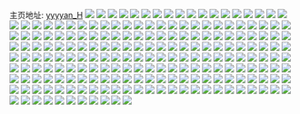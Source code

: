 主页地址: [yyyyan_H](https://weibo.com/u/2464923050) 
![](https://wx4.sinaimg.cn/mw2000/92ebbdaaly1h90buun1r0j22c0340x6r.jpg) 
![](https://wx4.sinaimg.cn/mw2000/92ebbdaaly1h90buvuytzj21pn1pnhdv.jpg) 
![](https://wx4.sinaimg.cn/mw2000/92ebbdaaly1h90but8ayhj22c02mae85.jpg) 
![](https://wx4.sinaimg.cn/mw2000/92ebbdaaly1h898f357h2j23402c0x6r.jpg) 
![](https://wx4.sinaimg.cn/mw2000/92ebbdaaly1h898f4zmgoj21400u0e81.jpg) 
![](https://wx4.sinaimg.cn/mw2000/92ebbdaaly1h7zqv7e4gvj214k0u0qfy.jpg) 
![](https://wx4.sinaimg.cn/mw2000/92ebbdaaly1h7zqv8mlewj21400u0qbq.jpg) 
![](https://wx4.sinaimg.cn/mw2000/92ebbdaaly1h6yxuhgjwjj23402c0hdu.jpg) 
![](https://wx4.sinaimg.cn/mw2000/92ebbdaaly1h6yxuj9765j23402c0kjo.jpg) 
![](https://wx4.sinaimg.cn/mw2000/92ebbdaaly1h6yxug8iqqj22c03401l1.jpg) 
![](https://wx4.sinaimg.cn/mw2000/92ebbdaaly1h6uqkzsdaij23402c0x6r.jpg) 
![](https://wx4.sinaimg.cn/mw2000/92ebbdaaly1h6uql1ig1aj23402c0b2e.jpg) 
![](https://wx4.sinaimg.cn/mw2000/92ebbdaaly1h6uqkye2q9j234026su10.jpg) 
![](https://wx4.sinaimg.cn/mw2000/92ebbdaaly1h6shxhc6jmj23402c0kjn.jpg) 
![](https://wx4.sinaimg.cn/mw2000/92ebbdaaly1h6shxg8t4mj23402c0e83.jpg) 
![](https://wx4.sinaimg.cn/mw2000/92ebbdaaly1h6shxezey2j22802czwrc.jpg) 
![](https://wx4.sinaimg.cn/mw2000/92ebbdaaly1h6shxiyfu6j22vv224x6q.jpg) 
![](https://wx4.sinaimg.cn/mw2000/92ebbdaaly1h5fjsvr3lkj23402c0kjo.jpg) 
![](https://wx4.sinaimg.cn/mw2000/92ebbdaaly1h5fjt25cmpj23402c0kjp.jpg) 
![](https://wx4.sinaimg.cn/mw2000/92ebbdaaly1h5fjt3i1owj23402c0npf.jpg) 
![](https://wx4.sinaimg.cn/mw2000/92ebbdaaly1h5fjsx3urdj23402c04qs.jpg) 
![](https://wx4.sinaimg.cn/mw2000/92ebbdaaly1h5fjt6ddlgj23402c0e84.jpg) 
![](https://wx4.sinaimg.cn/mw2000/92ebbdaaly1h5fjt0h4s3j23402c0e82.jpg) 
![](https://wx4.sinaimg.cn/mw2000/92ebbdaaly1h5fjgggxs6j23402c07wi.jpg) 
![](https://wx4.sinaimg.cn/mw2000/92ebbdaaly1h5fjghfaydj23402c01ky.jpg) 
![](https://wx4.sinaimg.cn/mw2000/92ebbdaaly1h5fjgi3u3vj23402c0npd.jpg) 
![](https://wx4.sinaimg.cn/mw2000/92ebbdaaly1h5fjgj5bopj23402c0b2a.jpg) 
![](https://wx4.sinaimg.cn/mw2000/92ebbdaaly1h5fjgk0adqj23402c0x6p.jpg) 
![](https://wx4.sinaimg.cn/mw2000/92ebbdaaly1h5fjgkt2guj23402c07wi.jpg) 
![](https://wx4.sinaimg.cn/mw2000/92ebbdaaly1h5fjgfqd9yj23402c01ky.jpg) 
![](https://wx4.sinaimg.cn/mw2000/92ebbdaaly1h5fjglid5fj23402c0x6p.jpg) 
![](https://wx4.sinaimg.cn/mw2000/92ebbdaaly1h5cw3xj3ixj21400u0dpo.jpg) 
![](https://wx4.sinaimg.cn/mw2000/92ebbdaaly1h5cw3vohi6j20u0106wlh.jpg) 
![](https://wx4.sinaimg.cn/mw2000/92ebbdaaly1h5cw3yixnfj21400u0dot.jpg) 
![](https://wx4.sinaimg.cn/mw2000/92ebbdaaly1h5cw3y1g17j21400u0485.jpg) 
![](https://wx4.sinaimg.cn/mw2000/92ebbdaaly1h5cw3zg12pj21400u010m.jpg) 
![](https://wx4.sinaimg.cn/mw2000/92ebbdaaly1h5cw3tn76hj20y60u0dn6.jpg) 
![](https://wx4.sinaimg.cn/mw2000/92ebbdaaly1h5cw3yz53jj21400u07c6.jpg) 
![](https://wx4.sinaimg.cn/mw2000/92ebbdaaly1h5cw3tc6akj21400u0wnv.jpg) 
![](https://wx4.sinaimg.cn/mw2000/92ebbdaaly1h5cw3wxz3mj21400u0dru.jpg) 
![](https://wx4.sinaimg.cn/mw2000/92ebbdaaly1h5cw76f4uvj21400u0aik.jpg) 
![](https://wx4.sinaimg.cn/mw2000/92ebbdaaly1h5cw76zy8ij21400u0483.jpg) 
![](https://wx4.sinaimg.cn/mw2000/92ebbdaaly1h5cw3ztwivj21400u045j.jpg) 
![](https://wx4.sinaimg.cn/mw2000/92ebbdaaly1h5cw75rpl5j21400u0jzy.jpg) 
![](https://wx4.sinaimg.cn/mw2000/92ebbdaaly1h5cw77ntaej21400u0gx3.jpg) 
![](https://wx4.sinaimg.cn/mw2000/92ebbdaaly1h5cw755wu1j21400u0tdh.jpg) 
![](https://wx4.sinaimg.cn/mw2000/92ebbdaaly1h5cw7874i1j20z20u0dow.jpg) 
![](https://wx4.sinaimg.cn/mw2000/92ebbdaaly1h5cw78nfxyj21400u0ai1.jpg) 
![](https://wx4.sinaimg.cn/mw2000/92ebbdaaly1h4owicvg1fj23402c0x6q.jpg) 
![](https://wx4.sinaimg.cn/mw2000/92ebbdaaly1h4owidnxesj22c02c04qq.jpg) 
![](https://wx4.sinaimg.cn/mw2000/92ebbdaaly1h4owkdo92wj22c02c04qq.jpg) 
![](https://wx4.sinaimg.cn/mw2000/92ebbdaaly1h4owiavzspj22bo1rc7wh.jpg) 
![](https://wx4.sinaimg.cn/mw2000/92ebbdaaly1h4owif1th6j23402c0x6q.jpg) 
![](https://wx4.sinaimg.cn/mw2000/92ebbdaaly1h4owig5ftxj23402c0b2a.jpg) 
![](https://wx4.sinaimg.cn/mw2000/92ebbdaaly1h4mxnhz8kuj23402c0e82.jpg) 
![](https://wx4.sinaimg.cn/mw2000/92ebbdaaly1h4mxngwtb5j23402c0u0x.jpg) 
![](https://wx4.sinaimg.cn/mw2000/92ebbdaaly1h4mxnj66ymj23402c01kz.jpg) 
![](https://wx4.sinaimg.cn/mw2000/92ebbdaaly1h4mxng88gij23402c0b2a.jpg) 
![](https://wx4.sinaimg.cn/mw2000/92ebbdaaly1h4jj7u7l3sj22c02c04qq.jpg) 
![](https://wx4.sinaimg.cn/mw2000/92ebbdaaly1h4jj7v481cj23402c0e82.jpg) 
![](https://wx4.sinaimg.cn/mw2000/92ebbdaaly1h4jj7rxi20j23402c0npf.jpg) 
![](https://wx4.sinaimg.cn/mw2000/92ebbdaaly1h4jj7t66d9j22t02c0kjm.jpg) 
![](https://wx4.sinaimg.cn/mw2000/92ebbdaaly1h4atoteqysj23402c04qs.jpg) 
![](https://wx4.sinaimg.cn/mw2000/92ebbdaaly1h4atoq3vtyj23402c07wk.jpg) 
![](https://wx4.sinaimg.cn/mw2000/92ebbdaaly1h452gakj2vj21zz1o04qq.jpg) 
![](https://wx4.sinaimg.cn/mw2000/92ebbdaaly1h452gd9wk4j23402a7qv6.jpg) 
![](https://wx4.sinaimg.cn/mw2000/92ebbdaaly1h452gbon0pj22jt2c0x6q.jpg) 
![](https://wx4.sinaimg.cn/mw2000/92ebbdaaly1h452g8mrhwj23402c0hdu.jpg) 
![](https://wx4.sinaimg.cn/mw2000/92ebbdaaly1h426a37uqaj22c02c0kjm.jpg) 
![](https://wx4.sinaimg.cn/mw2000/92ebbdaaly1h4269tv8iij22c02c0kjm.jpg) 
![](https://wx4.sinaimg.cn/mw2000/92ebbdaaly1h426a169onj21o01upx6p.jpg) 
![](https://wx4.sinaimg.cn/mw2000/92ebbdaaly1h426a02e8gj21r02c0b2b.jpg) 
![](https://wx4.sinaimg.cn/mw2000/92ebbdaaly1h4269ys6shj21r02c0e83.jpg) 
![](https://wx4.sinaimg.cn/mw2000/92ebbdaaly1h4269wx2o9j21nt27q7wj.jpg) 
![](https://wx4.sinaimg.cn/mw2000/92ebbdaaly1h4269vinuhj22ao340u0y.jpg) 
![](https://wx4.sinaimg.cn/mw2000/92ebbdaaly1h426a2cusvj21o02807wi.jpg) 
![](https://wx4.sinaimg.cn/mw2000/92ebbdaaly1h426a4b2wjj23402c0u0y.jpg) 
![](https://wx4.sinaimg.cn/mw2000/92ebbdaaly1h3w703j0z5j23402c0qv7.jpg) 
![](https://wx4.sinaimg.cn/mw2000/92ebbdaaly1h3w6y9d88uj23402c0b2b.jpg) 
![](https://wx4.sinaimg.cn/mw2000/92ebbdaaly1h3w6y83ukbj23402c0hdw.jpg) 
![](https://wx4.sinaimg.cn/mw2000/92ebbdaaly1h3w6y6aaquj23402c0qv7.jpg) 
![](https://wx4.sinaimg.cn/mw2000/92ebbdaaly1h3w6ybj6m6j23402c0x6q.jpg) 
![](https://wx4.sinaimg.cn/mw2000/92ebbdaaly1h3m2clona9j22801o0e82.jpg) 
![](https://wx4.sinaimg.cn/mw2000/92ebbdaaly1h3m2cmn7y0j22801o0hdu.jpg) 
![](https://wx4.sinaimg.cn/mw2000/92ebbdaaly1h3m2bwezjpj23402c0kjm.jpg) 
![](https://wx4.sinaimg.cn/mw2000/92ebbdaaly1h3m2bxbk0vj23402c01kz.jpg) 
![](https://wx4.sinaimg.cn/mw2000/92ebbdaaly1h3eh52fwtoj23402c01l2.jpg) 
![](https://wx4.sinaimg.cn/mw2000/92ebbdaaly1h3eh4zw2ggj23402c0b2b.jpg) 
![](https://wx4.sinaimg.cn/mw2000/92ebbdaaly1h3eh53kfy5j23402c0hdu.jpg) 
![](https://wx4.sinaimg.cn/mw2000/92ebbdaaly1h341btqy5qj23402c0kjp.jpg) 
![](https://wx4.sinaimg.cn/mw2000/92ebbdaaly1h341bpuc2lj22al20ue81.jpg) 
![](https://wx4.sinaimg.cn/mw2000/92ebbdaaly1h20aev8s97j23402c07wk.jpg) 
![](https://wx4.sinaimg.cn/mw2000/92ebbdaaly1h20aewqugnj23402c0b2c.jpg) 
![](https://wx4.sinaimg.cn/mw2000/92ebbdaaly1h20aettm10j23402c01l0.jpg) 
![](https://wx4.sinaimg.cn/mw2000/92ebbdaaly1h20aeytvvrj23402c01l0.jpg) 
![](https://wx4.sinaimg.cn/mw2000/92ebbdaaly1h15oqlram6j22yo280kjn.jpg) 
![](https://wx4.sinaimg.cn/mw2000/92ebbdaaly1h15oq8mm02j22v924yx6s.jpg) 
![](https://wx4.sinaimg.cn/mw2000/92ebbdaaly1h15oq600wuj218i0wrwz2.jpg) 
![](https://wx4.sinaimg.cn/mw2000/92ebbdaaly1h15oqhjfynj22c02c0x6s.jpg) 
![](https://wx4.sinaimg.cn/mw2000/92ebbdaaly1h15oqbdodnj23402c0qv8.jpg) 
![](https://wx4.sinaimg.cn/mw2000/92ebbdaaly1h15oqepv8wj22by2hhqv6.jpg) 
![](https://wx4.sinaimg.cn/mw2000/92ebbdaaly1h15oq55fibj22o82c0e84.jpg) 
![](https://wx4.sinaimg.cn/mw2000/92ebbdaaly1h15oqo6585j22cl1z6npf.jpg) 
![](https://wx4.sinaimg.cn/mw2000/92ebbdaaly1h15oqjzvuqj22sy22pqv7.jpg) 
![](https://wx4.sinaimg.cn/mw2000/92ebbdaagy1h0l4dwikodj20uk3tiu0y.jpg) 
![](https://wx4.sinaimg.cn/mw2000/92ebbdaagy1h0hjq21oixj23402c0x6r.jpg) 
![](https://wx4.sinaimg.cn/mw2000/92ebbdaagy1h0hjptshrlj23402c04qs.jpg) 
![](https://wx4.sinaimg.cn/mw2000/92ebbdaagy1h0goutv6jhj22yo280qv8.jpg) 
![](https://wx4.sinaimg.cn/mw2000/92ebbdaagy1h0goua0i8xj22yo280hdx.jpg) 
![](https://wx4.sinaimg.cn/mw2000/92ebbdaagy1h0gov0fj3vj23402c0u10.jpg) 
![](https://wx4.sinaimg.cn/mw2000/92ebbdaagy1h0goukzbn6j22yo280x6s.jpg) 
![](https://wx4.sinaimg.cn/mw2000/92ebbdaagy1h0gou0720zj23402c0x6s.jpg) 
![](https://wx4.sinaimg.cn/mw2000/92ebbdaagy1h0gotge1cbj23402c0hdy.jpg) 
![](https://wx4.sinaimg.cn/mw2000/92ebbdaagy1h0govb42grj23402c0kjp.jpg) 
![](https://wx4.sinaimg.cn/mw2000/92ebbdaagy1h0got5vx1kj23402c07wk.jpg) 
![](https://wx4.sinaimg.cn/mw2000/92ebbdaagy1h0gotr15exj23402c0qv7.jpg) 
![](https://wx4.sinaimg.cn/mw2000/92ebbdaaly1gzcyvokjwkj233h24v1l1.jpg) 
![](https://wx4.sinaimg.cn/mw2000/92ebbdaaly1gyf77mbs7bj22yo280hdw.jpg) 
![](https://wx4.sinaimg.cn/mw2000/92ebbdaaly1gyf77y73y1j22yo280u0z.jpg) 
![](https://wx4.sinaimg.cn/mw2000/92ebbdaaly1gyf77qbnnxj22yo2801l0.jpg) 
![](https://wx4.sinaimg.cn/mw2000/92ebbdaaly1gyf77vg579j22yo280npf.jpg) 
![](https://wx4.sinaimg.cn/mw2000/92ebbdaaly1gxbb0rskunj23402c0u11.jpg) 
![](https://wx4.sinaimg.cn/mw2000/92ebbdaaly1gxbb0pn8nrj23402c04qt.jpg) 
![](https://wx4.sinaimg.cn/mw2000/92ebbdaaly1gwca9f25foj23402c0npg.jpg) 
![](https://wx4.sinaimg.cn/mw2000/92ebbdaaly1gwca9h68xaj23402c0b2d.jpg) 
![](https://wx4.sinaimg.cn/mw2000/92ebbdaagy1gw0jcvfkatj21400u0gvj.jpg) 
![](https://wx4.sinaimg.cn/mw2000/002GOz5oly1gvlpwyvksvj634020fx6t02.jpg) 
![](https://wx4.sinaimg.cn/mw2000/002GOz5oly1gvlpx2551kj62801ksx6r02.jpg) 
![](https://wx4.sinaimg.cn/mw2000/002GOz5oly1guzzvwccd6j633z26vx6s02.jpg) 
![](https://wx4.sinaimg.cn/mw2000/002GOz5oly1guzzvu9mvaj63402c0u1202.jpg) 
![](https://wx4.sinaimg.cn/mw2000/002GOz5oly1guximutmxfj634027b1l402.jpg) 
![](https://wx4.sinaimg.cn/mw2000/92ebbdaaly1gu9l4z33s7j23402c07wn.jpg) 
![](https://wx4.sinaimg.cn/mw2000/002GOz5oly1gu9l565cw2j62yo280x6s02.jpg) 
![](https://wx4.sinaimg.cn/mw2000/002GOz5oly1gu9l515h86j63402c0npf02.jpg) 
![](https://wx4.sinaimg.cn/mw2000/92ebbdaaly1gtzqo4gwi0j234023ox6s.jpg) 
![](https://wx4.sinaimg.cn/mw2000/92ebbdaaly1gtzqo645nnj234023oe84.jpg) 
![](https://wx4.sinaimg.cn/mw2000/92ebbdaaly1gtzqo83x21j234023ohdw.jpg) 
![](https://wx4.sinaimg.cn/mw2000/92ebbdaaly1gtzqo9t8fmj234023okjn.jpg) 
![](https://wx4.sinaimg.cn/mw2000/92ebbdaaly1gtzqobco4vj234023o1kz.jpg) 
![](https://wx4.sinaimg.cn/mw2000/92ebbdaaly1gtzqodmehdj234023oqv8.jpg) 
![](https://wx4.sinaimg.cn/mw2000/92ebbdaaly1gtzqof3ld7j22gs1fvb2b.jpg) 
![](https://wx4.sinaimg.cn/mw2000/92ebbdaaly1gtzqogsdiej22yo2you10.jpg) 
![](https://wx4.sinaimg.cn/mw2000/92ebbdaaly1gtzqo2nzbbj21tu1a07wh.jpg) 
![](https://wx4.sinaimg.cn/mw2000/92ebbdaaly1gsupfyx6jej22yo280u10.jpg) 
![](https://wx4.sinaimg.cn/mw2000/92ebbdaaly1gsupgxy6i6j218c0u04a9.jpg) 
![](https://wx4.sinaimg.cn/mw2000/92ebbdaaly1gsupftlnbyj23402c07wj.jpg) 
![](https://wx4.sinaimg.cn/mw2000/92ebbdaaly1gsupfm95eoj233z28yx6s.jpg) 
![](https://wx4.sinaimg.cn/mw2000/92ebbdaaly1gsupg1osbdj23402c01l0.jpg) 
![](https://wx4.sinaimg.cn/mw2000/92ebbdaaly1gsupfqntg3j23402c0hdw.jpg) 
![](https://wx4.sinaimg.cn/mw2000/92ebbdaaly1gsupfs94j7j23402c0b2b.jpg) 
![](https://wx4.sinaimg.cn/mw2000/92ebbdaaly1gsupfmqg4dj21400u01al.jpg) 
![](https://wx4.sinaimg.cn/mw2000/92ebbdaaly1gsupfokd6fj23402c0qv9.jpg) 
![](https://wx4.sinaimg.cn/mw2000/92ebbdaaly1gqw8gamtitj23402c0u11.jpg) 
![](https://wx4.sinaimg.cn/mw2000/92ebbdaaly1gqw8ge7jc3j233r28dhdz.jpg) 
![](https://wx4.sinaimg.cn/mw2000/92ebbdaaly1gqw8g7728kj23402c07wl.jpg) 
![](https://wx4.sinaimg.cn/mw2000/92ebbdaaly1gqmv1lmdw3j23402c0kjn.jpg) 
![](https://wx4.sinaimg.cn/mw2000/92ebbdaaly1gq9kopw1jaj233q25cu10.jpg) 
![](https://wx4.sinaimg.cn/mw2000/92ebbdaaly1gq9ks72vmij22yy2c01l1.jpg) 
![](https://wx4.sinaimg.cn/mw2000/92ebbdaagy1gp44azaz0ij21400u0tmj.jpg) 
![](https://wx4.sinaimg.cn/mw2000/92ebbdaagy1gp44aekxuoj21400u0qf9.jpg) 
![](https://wx4.sinaimg.cn/mw2000/92ebbdaagy1gp44anb2qej21do0u0tsr.jpg) 
![](https://wx4.sinaimg.cn/mw2000/92ebbdaagy1gp44aih4j5j21et0u0ts6.jpg) 
![](https://wx4.sinaimg.cn/mw2000/92ebbdaagy1gozxkr3j11j20u01407fz.jpg) 
![](https://wx4.sinaimg.cn/mw2000/92ebbdaagy1gozxksa4ykj21hc0u0h8l.jpg) 
![](https://wx4.sinaimg.cn/mw2000/92ebbdaaly1golhd1jqx7j20u00u0wo1.jpg) 
![](https://wx4.sinaimg.cn/mw2000/92ebbdaaly1golhcz1zy1j20u00rx0yf.jpg) 
![](https://wx4.sinaimg.cn/mw2000/92ebbdaaly1golhd2o72sj20zk1bee82.jpg) 
![](https://wx4.sinaimg.cn/mw2000/92ebbdaaly1golhdwerg5j21r60zkqv6.jpg) 
![](https://wx4.sinaimg.cn/mw2000/92ebbdaaly1golhcybl33j21be0zkx2z.jpg) 
![](https://wx4.sinaimg.cn/mw2000/92ebbdaaly1golhd0sbi2j23402c0e83.jpg) 
![](https://wx4.sinaimg.cn/mw2000/92ebbdaaly1gk3uszfd6mj21400u0qf9.jpg) 
![](https://wx4.sinaimg.cn/mw2000/92ebbdaaly1gk3ut0cv8vj21400u01ey.jpg) 
![](https://wx4.sinaimg.cn/mw2000/92ebbdaaly1gk3ut1mwwcj21400u07fl.jpg) 
![](https://wx4.sinaimg.cn/mw2000/92ebbdaaly1gk3ut2g42kj21400u0aq3.jpg) 
![](https://wx4.sinaimg.cn/mw2000/92ebbdaaly1gk3ut2y3w0j21400u0477.jpg) 
![](https://wx4.sinaimg.cn/mw2000/92ebbdaaly1gk3ut3xtz8j21400u010x.jpg) 
![](https://wx4.sinaimg.cn/mw2000/92ebbdaaly1gk3ut3hzd1j21400u07i2.jpg) 
![](https://wx4.sinaimg.cn/mw2000/92ebbdaaly1gk3usys2xfj21400u0aiu.jpg) 
![](https://wx4.sinaimg.cn/mw2000/92ebbdaaly1gk3uwgnnsuj21400u0toq.jpg) 
![](https://wx4.sinaimg.cn/mw2000/92ebbdaagy1ger3rqqfy7j22c0340b29.jpg) 
![](https://wx4.sinaimg.cn/mw2000/92ebbdaaly1gd05ytad2cj22c03407wj.jpg) 
![](https://wx4.sinaimg.cn/mw2000/92ebbdaaly1gaguc8v38xj20u0140ths.jpg) 
![](https://wx4.sinaimg.cn/mw2000/92ebbdaaly1g8ojvbaoq2j22c03407wl.jpg) 
![](https://wx4.sinaimg.cn/mw2000/92ebbdaaly1g8ojv45fs2j22c0340qv7.jpg) 
![](https://wx4.sinaimg.cn/mw2000/92ebbdaaly1g8ojux1ohaj22c0340nph.jpg) 
![](https://wx4.sinaimg.cn/mw2000/92ebbdaaly1g8ojv6ur2vj22c03404qs.jpg) 
![](https://wx4.sinaimg.cn/mw2000/92ebbdaaly1g8ojvfbc27j22c0340kjp.jpg) 
![](https://wx4.sinaimg.cn/mw2000/92ebbdaaly1g8ojv1biy1j22802yob2c.jpg) 
![](https://wx4.sinaimg.cn/mw2000/92ebbdaagy1g0z85u1b1fj20u0140qhd.jpg) 
![](https://wx4.sinaimg.cn/mw2000/92ebbdaagy1g0z85k7r3jj20u0140dua.jpg) 
![](https://wx4.sinaimg.cn/mw2000/92ebbdaagy1g0z80a3eazj20u0140k74.jpg) 
![](https://wx4.sinaimg.cn/mw2000/92ebbdaagy1g0z80667jij20u01404fg.jpg) 
![](https://wx4.sinaimg.cn/mw2000/92ebbdaagy1g0z81ag2dyj20u0140nas.jpg) 
![](https://wx4.sinaimg.cn/mw2000/92ebbdaagy1g0z88wthw1j20u0140tk2.jpg) 
![](https://wx4.sinaimg.cn/mw2000/92ebbdaagy1g0z8495xidj20u0140qcn.jpg) 
![](https://wx4.sinaimg.cn/mw2000/92ebbdaagy1g0z806ymu4j20u0140akh.jpg) 
![](https://wx4.sinaimg.cn/mw2000/92ebbdaagy1g0z86lo3uhj20u0140dpz.jpg) 
![](https://wx4.sinaimg.cn/mw2000/92ebbdaaly1fums4lpvofj20qo0zkwml.jpg) 
![](https://wx4.sinaimg.cn/mw2000/92ebbdaaly1fums4m6bohj20qo0zkqd2.jpg) 
![](https://wx4.sinaimg.cn/mw2000/92ebbdaaly1fqt9r9mt8ij22c03407wh.jpg) 
![](https://wx4.sinaimg.cn/mw2000/92ebbdaagy1fqh68eceguj22c0340hdu.jpg) 
![](https://wx4.sinaimg.cn/mw2000/92ebbdaagy1fqh68ic3wej22c0340not.jpg) 
![](https://wx4.sinaimg.cn/mw2000/92ebbdaagy1fqh6a14tp0j23402c0qv5.jpg) 
![](https://wx4.sinaimg.cn/mw2000/92ebbdaagy1fqh689ct0uj22c03407wh.jpg) 
